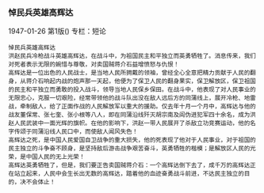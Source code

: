 ### 悼民兵英雄高辉达

1947-01-26
第1版()
专栏：短论

    悼民兵英雄高辉达
    洪赵民兵冷枪战斗英雄高辉达，在战斗中，为祖国民主和平独立而英勇牺牲了。消息传来，我们对死者表示无限的婉惜与尊敬，对卖国贼蒋介石益增愤怒与仇恨！
    高辉达是一位出色的人民战士，是当地人民所拥戴的领袖，曾经全心全意把精力贡献于人民的翻身，从蒋介石响起内战的炮声那一天起，他便为了保卫人民的翻身果实，保卫解放区，保卫祖国的民主和平独立而勇敢的投入战斗，领导当地人民保乡保田。在战斗中，他表现了对人民事业的无限忠心，克服一切艰险，经常带领他的战斗队出没在敌人远后方的同蒲线上，展开冷枪、地雷战，牵制敌人，给了正面作战的人民解放军以重大的援助。仅去年十月一个月中，高辉达与他的战友董保常、张七奎、张小根等八人，即在同蒲沿线歼灭胡宗南及阎伪进犯军四十余名，成为洪赵人民武装中一面光辉的旗帜。在他的影响下，洪赵一带人民展开了杀敌立功竞赛运动，他的名字传颂于同蒲沿线人民口中，而使敌人闻风失色！
    高辉达之死，是中国人民爱国自卫战争的重大损失，他的死表现了他对于人民事业，对于祖国的民主独立的斗争奋不顾身，是坚持敌后游击战争艰苦奋斗，英勇牺牲的楷模；是解放区人民的光荣，是中国人民的无上光荣！
    高辉达英勇牺牲了，但是，我们要正告卖国贼蒋介石：一个高辉达倒下去了，成千万的高辉达正在站立起来，人民中会生长出无数的高辉达，踏着他的血迹奋勇战斗前进，不达民主独立的目的，决不会体止！
